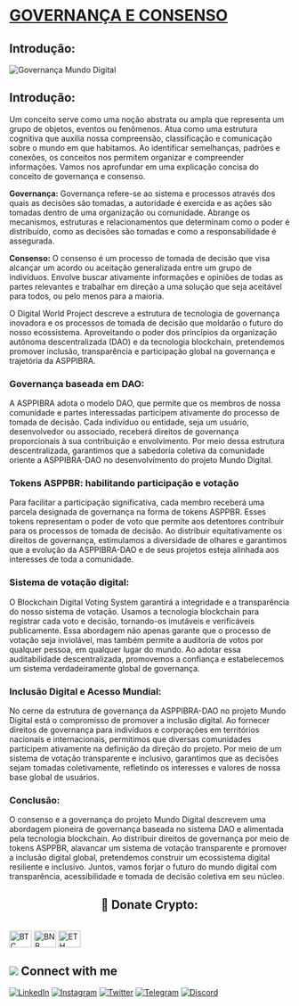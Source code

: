 # [GOVERNANÇA E CONSENSO](https://www.asppibra.com.br/)

## Introdução:

![Governança Mundo Digital](https://github.com/ASPPIBRA-DAO/Imagens/blob/main/Bitcoin/Governan%C3%A7a%20Mundo%20Digital.svg)

## Introdução:

Um conceito serve como uma noção abstrata ou ampla que representa um grupo de objetos, eventos ou fenômenos. Atua como uma estrutura cognitiva que auxilia nossa compreensão, classificação e comunicação sobre o mundo em que habitamos. Ao identificar semelhanças, padrões e conexões, os conceitos nos permitem organizar e compreender informações. Vamos nos aprofundar em uma explicação concisa do conceito de governança e consenso.

**Governança:** Governança refere-se ao sistema e processos através dos quais as decisões são tomadas, a autoridade é exercida e as ações são tomadas dentro de uma organização ou comunidade. Abrange os mecanismos, estruturas e relacionamentos que determinam como o poder é distribuído, como as decisões são tomadas e como a responsabilidade é assegurada.

**Consenso:** O consenso é um processo de tomada de decisão que visa alcançar um acordo ou aceitação generalizada entre um grupo de indivíduos. Envolve buscar ativamente informações e opiniões de todas as partes relevantes e trabalhar em direção a uma solução que seja aceitável para todos, ou pelo menos para a maioria.

O Digital World Project descreve a estrutura de tecnologia de governança inovadora e os processos de tomada de decisão que moldarão o futuro do nosso ecossistema. Aproveitando o poder dos princípios da organização autônoma descentralizada (DAO) e da tecnologia blockchain, pretendemos promover inclusão, transparência e participação global na governança e trajetória da ASPPIBRA.

### Governança baseada em DAO:

A ASPPIBRA adota o modelo DAO, que permite que os membros de nossa comunidade e partes interessadas participem ativamente do processo de tomada de decisão. Cada indivíduo ou entidade, seja um usuário, desenvolvedor ou associado, receberá direitos de governança proporcionais à sua contribuição e envolvimento. Por meio dessa estrutura descentralizada, garantimos que a sabedoria coletiva da comunidade oriente a ASPPIBRA-DAO no desenvolvimento do projeto Mundo Digital.

### Tokens ASPPBR: habilitando participação e votação

Para facilitar a participação significativa, cada membro receberá uma parcela designada de governança na forma de tokens ASPPBR. Esses tokens representam o poder de voto que permite aos detentores contribuir para os processos de tomada de decisão. Ao distribuir equitativamente os direitos de governança, estimulamos a diversidade de olhares e garantimos que a evolução da ASPPIBRA-DAO e de seus projetos esteja alinhada aos interesses de toda a comunidade.

### Sistema de votação digital:

O Blockchain Digital Voting System garantirá a integridade e a transparência do nosso sistema de votação. Usamos a tecnologia blockchain para registrar cada voto e decisão, tornando-os imutáveis ​​e verificáveis ​​publicamente. Essa abordagem não apenas garante que o processo de votação seja inviolável, mas também permite a auditoria de votos por qualquer pessoa, em qualquer lugar do mundo. Ao adotar essa auditabilidade descentralizada, promovemos a confiança e estabelecemos um sistema verdadeiramente global de governança.

### Inclusão Digital e Acesso Mundial:

No cerne da estrutura de governança da ASPPIBRA-DAO no projeto Mundo Digital está o compromisso de promover a inclusão digital. Ao fornecer direitos de governança para indivíduos e corporações em territórios nacionais e internacionais, permitimos que diversas comunidades participem ativamente na definição da direção do projeto. Por meio de um sistema de votação transparente e inclusivo, garantimos que as decisões sejam tomadas coletivamente, refletindo os interesses e valores de nossa base global de usuários.

### Conclusão:

O consenso e a governança do projeto Mundo Digital descrevem uma abordagem pioneira de governança baseada no sistema DAO e alimentada pela tecnologia blockchain. Ao distribuir direitos de governança por meio de tokens ASPPBR, alavancar um sistema de votação transparente e promover a inclusão digital global, pretendemos construir um ecossistema digital resiliente e inclusivo. Juntos, vamos forjar o futuro do mundo digital com transparência, acessibilidade e tomada de decisão coletiva em seu núcleo.

## <h2 align="center">🎁 Donate Crypto:</h2>

<div style="display: inline_block"><br>
<img align="center" alt="BTC" height="30" width="40" src="https://user-images.githubusercontent.com/80177249/180482937-475896ac-4853-470f-80da-dae18bcf7748.svg">
<img align="center" alt="BNB" height="30" width="40" src="https://user-images.githubusercontent.com/80177249/180481724-2560053f-dcd3-4879-a63f-5801eb373e66.svg">
<img align="center" alt="ETH" height="30" width="40" src="https://user-images.githubusercontent.com/80177249/180481896-cf45cdde-72f9-4986-8181-9ee64fae126d.svg">
 
## <img src="https://img.icons8.com/nolan/25/computer.png"/> Connect with me

[![LinkedIn](https://img.shields.io/badge/linkedin-%230077B5.svg?&style=for-the-badge&logo=linkedin&logoColor=white)](https://linkedin.com/company/asppibra-dao/) 
[![Instagram](https://img.shields.io/badge/Instagram-%23E4405F.svg?style=for-the-badge&logo=Instagram&logoColor=white)](https://instagram.com/asppibra/) 
[![Twitter](https://img.shields.io/badge/twitter-%231DA1F2.svg?&style=for-the-badge&logo=twitter&logoColor=white)](https://twitter.com/ASPPIBRA_ORG) 
[![Telegram](https://img.shields.io/badge/Telegram-2CA5E0?style=for-the-badge&logo=telegram&logoColor=white)](https://t.me/Mundo_Digital_BR)
[![Discord](https://img.shields.io/badge/Discord-7289DA?style=for-the-badge&logo=discord&logoColor=white)](https://discord)

</div>